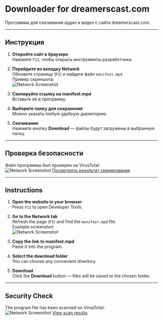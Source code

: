 # Downloader for dreamerscast.com

Программа для скачивания аудио и видео с сайта dreamerscast.com.

---

## Инструкция

1. **Откройте сайт в браузере**  
   Нажмите `F12`, чтобы открыть инструменты разработчика.  

2. **Перейдите во вкладку Network**  
   Обновите страницу (`F5`) и найдите файл `manifest.mpd`.  
   Пример скриншота:  
   ![Network Screenshot](https://i.imgur.com/BxzImAd.png)

3. **Скопируйте ссылку на manifest.mpd**  
   Вставьте её в программу.  

4. **Выберите папку для сохранения**  
   Можно указать любую удобную директорию.  

5. **Скачивание**  
   Нажмите кнопку **Download** — файлы будут загружены в выбранную папку.

---

## Проверка безопасности

Файл программы был проверен на VirusTotal:  
![Network Screenshot](https://i.imgur.com/2gDsPrQ.png)
[Посмотреть результат сканирования](https://www.virustotal.com/gui/file/ea9727c1e5ddc302fed7a2de616ec9ceaf96e9e8aee14923b00f8a412a84bef0)


---

## Instructions

1. **Open the website in your browser**  
   Press `F12` to open Developer Tools.  

2. **Go to the Network tab**  
   Refresh the page (`F5`) and find the `manifest.mpd` file.  
   Example screenshot:  
   ![Network Screenshot](https://i.imgur.com/BxzImAd.png)

3. **Copy the link to manifest.mpd**  
   Paste it into the program.  

4. **Select the download folder**  
   You can choose any convenient directory.  

5. **Download**  
   Click the **Download** button — files will be saved to the chosen folder.

---

## Security Check

The program file has been scanned on VirusTotal:  
![Network Screenshot](https://i.imgur.com/2gDsPrQ.png)
[View scan results](https://www.virustotal.com/gui/file/ea9727c1e5ddc302fed7a2de616ec9ceaf96e9e8aee14923b00f8a412a84bef0)

